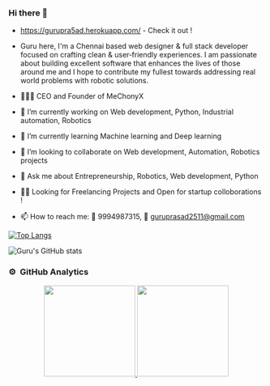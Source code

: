 ### Hi there 👋

- https://gurupra5ad.herokuapp.com/ - Check it out ! 

- Guru here, I'm a Chennai based web designer & full stack developer focused on crafting clean & user‑friendly experiences.
    I am passionate about building excellent software that enhances the lives of those around me and
    I hope to contribute my fullest towards addressing real world problems with robotic solutions.

- 👨🏽‍💼 CEO and Founder of MeChonyX
      
- 🔭 I’m currently working on Web development, Python, Industrial automation, Robotics
- 🌱 I’m currently learning Machine learning and Deep learning
- 👯 I’m looking to collaborate on Web development, Automation, Robotics projects
- 💬 Ask me about Entrepreneurship, Robotics, Web development, Python

- 🤙🏽 Looking for Freelancing Projects and Open for startup colloborations !

- 📫 How to reach me: 📲 9994987315, 📩 guruprasad2511@gmail.com

[![Top Langs](https://github-readme-stats.vercel.app/api/top-langs/?username=Gurupra5ad&layout=compact&theme=radical)](https://github.com/Gurupra5ad/github-readme-stats)

![Guru's GitHub stats](https://github-readme-stats.vercel.app/api?username=Gurupra5ad&show_icons=true&theme=radical) 


### ⚙️ &nbsp;GitHub Analytics

<p align="center">
<a href="https://github.com/Gurupra5ad">
  <img height="180em" src="https://github-readme-stats-eight-theta.vercel.app/api?username=Gurupra5ad&show_icons=true&theme=algolia&include_all_commits=true&count_private=true"/>
  <img height="180em" src="https://github-readme-stats-eight-theta.vercel.app/api/top-langs/?username=Gurupra5ad&layout=compact&langs_count=8&theme=algolia"/>
</a>
</p>
